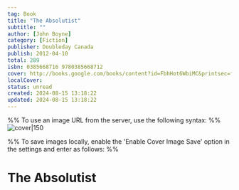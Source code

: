 ```yaml
---
tag: Book
title: "The Absolutist"
subtitle: ""
author: [John Boyne]
category: [Fiction]
publisher: Doubleday Canada
publish: 2012-04-10
total: 289
isbn: 0385668716 9780385668712
cover: http://books.google.com/books/content?id=FbhHot6WbiMC&printsec=frontcover&img=1&zoom=1&edge=curl&source=gbs_api
localCover: 
status: unread
created: 2024-08-15 13:18:22
updated: 2024-08-15 13:18:22
---
```


%% To use an image URL from the server, use the following syntax: %%
![cover|150](http://books.google.com/books/content?id=FbhHot6WbiMC&printsec=frontcover&img=1&zoom=1&edge=curl&source=gbs_api)

%% To save images locally, enable the 'Enable Cover Image Save' option in the settings and enter as follows: %%


# The Absolutist